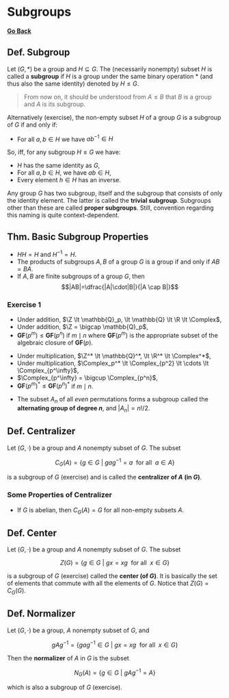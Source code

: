 # Subgroups

[**Go Back**](../00-index.md)

## Def. Subgroup

Let $(G, *)$ be a group and $H \subseteq G$. The (necessarily nonempty) subset $H$ is called a **subgroup** if $H$ is a group under the same binary operation $*$ (and thus also the same identity) denoted by $H \leq G$.

> From now on, it should be understood from $A \leq B$ that $B$ is a group and $A$ is its subgroup.

Alternatively (exercise), the non-empty subset $H$ of a group $G$ is a subgroup of $G$ if and only if:

* For all $a,b \in H$ we have $ab^{-1} \in H$

So, iff, for any subgroup $H \leq G$ we have:

* $H$ has the same identity as $G$,
* For all $a,b \in H$, we have $ab \in H$,
* Every element $h \in H$ has an inverse.

Any group $G$ has two subgroup, itself and the subgroup that consists of only the identity element. The latter is called the **trivial subgroup**. Subgroups other than these are called **proper subgroups**. Still, convention regarding this naming is quite context-dependent.

## Thm. Basic Subgroup Properties

* $HH = H$ and $H^{-1} = H$.
* The products of subgroups $A,B$ of a group $G$ is a group if and only if $AB=BA$.
* If $A,B$ are finite subgroups of a group $G$, then
$$|AB|=\dfrac{|A|\cdot|B|}{|A \cap B|}$$

### Exercise 1

* Under addition, $\Z \lt \mathbb{Q}_p, \lt \mathbb{Q} \lt \R \lt \Complex$,
* Under addition, $\Z = \bigcap \mathbb{Q}_p$,
* $\mathbf{GF}(p^m) \leq \mathbf{GF}(p^n)$ if $m \mid n$ where $\mathbf{GF}(p^m)$ is the appropriate subset of the algebraic closure of $\mathbf{GF}(p)$.

<!--  -->

* Under multiplication, $\Z^* \lt \mathbb{Q}^*, \lt \R^* \lt \Complex^*$,
* Under multiplication, $\Complex_p^* \lt \Complex_{p^2} \lt \cdots \lt \Complex_{p^\infty}$,
* $\Complex_{p^\infty} = \bigcup \Complex_{p^n}$,
* $\mathbf{GF}(p^m)^* \leq \mathbf{GF}(p^n)^*$ if $m \mid n$.

<!--  -->

* The subset $A_n$ of all _even_ permutations forms a subgroup called the **alternating group of degree $n$**, and $|A_n|=n!/2$.

<!-- TODO: Add more exercises here from kargapolov p.27 and other sources -->

## Def. Centralizer

Let $(G, \cdot)$ be a group and $A$ nonempty subset of $G$. The subset

$$C_G(A) = \{ g \in G \> | \> gag^{-1} = a \enspace \text{for all} \enspace a \in A \}$$

is a subgroup of $G$ (exercise) and is called the **centralizer of $A$ (in $G$)**.

### Some Properties of Centralizer

* If $G$ is abelian, then $C_G(A) = G$ for all non-empty subsets $A$.

## Def. Center

Let $(G, \cdot)$ be a group and $A$ nonempty subset of $G$. The subset

$$Z(G) = \{ g \in G \> | \> gx=xg \enspace \text{for all} \enspace x \in G \}$$

is a subgroup of $G$ (exercise) called the **center (of $G$)**. It is basically the set of elements that commute with all the elements of $G$. Notice that $Z(G) = C_G(G)$.

## Def. Normalizer

Let $(G, \cdot)$ be a group, $A$ nonempty subset of $G$, and

$$gAg^{-1} = \{ gag^{-1} \in G \> | \> gx=xg \enspace \text{for all} \enspace x \in G \}$$

Then the **normalizer** of $A$ in $G$ is the subset

$$N_G(A) = \{ g \in G \> | \> gAg^{-1} = A \}$$

which is also a subgroup of $G$ (exercise).
